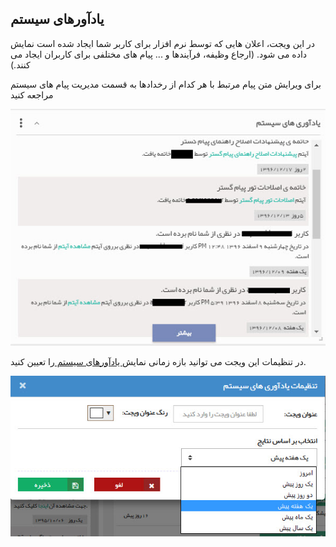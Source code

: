 ﻿## یادآورهای سیستم 

در این ویجت، اعلان هایی که توسط نرم افزار برای کاربر شما ایجاد شده است نمایش داده می شود. (ارجاع وظیفه، فرآیندها و ... پیام های مختلفی برای کاربران ایجاد می کنند.)

برای ویرایش متن پیام مرتبط با هر کدام از رخدادها به قسمت مدیریت پیام های سیستم  مراجعه کنید

![](NotificationWidget.jpg)

در تنظیمات این ویجت می توانید بازه زمانی نمایش[ یادآورهای سیستم ](https://github.com/1stco/PayamGostarDocs/blob/master/help%202.5.4/Basic-Information/Manage-system-messages/Manage-system-messages.md)را تعیین کنید.

![](Systemnotifications2.jpg)

